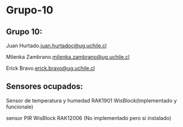# Grupo-10



## Grupo 10:

Juan Hurtado.<juan.hurtadoc@ug.uchile.cl>

Milenka Zambrano.<milenka.zambrano@ug.uchile.cl>

Erick Bravo.<erick.bravo@ug.uchile.cl>

## Sensores ocupados:

Sensor de temperatura y humedad RAK1901 WisBlock(Implementado y funcionale)

sensor PIR WisBlock RAK12006 (No implementado pero si instalado)
